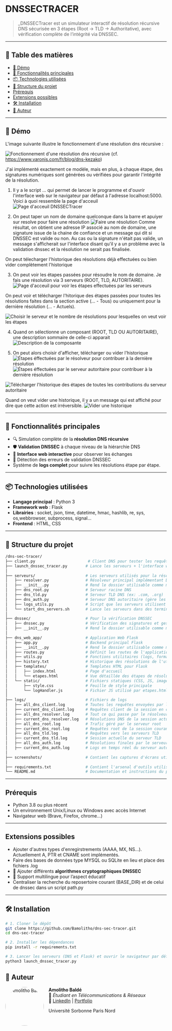 # DNSSECTRACER

> _DNSSECTracer est un simulateur interactif de résolution récursive DNS sécurisée en 3 étapes (Root → TLD → Authoritative), avec vérification complète de l’intégrité via DNSSEC.

---

## 🧭 Table des matières

- [📸 Démo](#-démo)
- [🚀 Fonctionnalités principales](#-fonctionnalités-principales)
- [📦 Technologies utilisées](#-technologies-utilisées)
- [📁 Structure du projet](#-structure-du-projet)
- [Prérequis](#-prérequis)
- [Extensions possibles](#-extensions-possibles)
- [🛠️ Installation](#️-installation)
- [👤 Auteur](#-auteur)

---

## 📸 Démo
L'image suivante illustre le fonctionnement d'une résolution dns récursive : 

![Fonctionnement d'une résolution dns récursive](./screenshots/dns_recursive.png)
(cf. https://www.varonis.com/fr/blog/dns-kezako)

J'ai implémenté exactement ce modèle, mais en plus, à chaque étape, des signatures numériques sont générées ou vérifiées pour garantir l'intégrité de la résolution.

1. Il y a le script ... qui permet de lancer le programme et d'ouvrir l'interface web sur le navigateur par défaut à l'adresse localhost:5000. Voici à quoi ressemble la page d'acceuil
![Page d'acceuil DNSSECTracer](./screenshots/page_acceuil_index.png)

2. On peut taper un nom de domaine quelconque dans la barre et apuiyer sur resolve pour faire une résolution
![Faire une résolution](./screenshots/une_resolution.png)
Comme résultat, on obtient une adresse IP associé au nom de domaine, une signature issue de la chaine de confiance et un message qui dit si DNSSEC est valide ou non. Au cas ou la signature n'était pas valide, un message s'afficherait sur l'interface disant qu'il y a un problème avec la validation dnssec et la résolution ne serait pas finalisée.

On peut télecharger l'historique des résolutions déjà effectuées ou bien vider complètement l'historique

3. On peut voir les étapes passées pour résoudre le nom de domaine. Je fais une résolution via 3 serveurs (ROOT, TLD, AUTORITAIRE).
![Page d'acceuil pour voir les étapes effectuées par les serveurs](./screenshots/page_acceuil_etapes.png)

On peut voir et télécharger l'hitorique des étapes passées pour toutes les résolutions faites dans la section active (... - Tous) ou uniquement pour la dernière résolution (... - Actuels).

![Choisir le serveur et le nombre de résolutions pour lesquelles on veut voir les étapes](./screenshots/selectionner_composant.png)

4. Quand on sélectionne un composant (ROOT, TLD OU AUTORITAIRE), une description sommaire de celle-ci apparait
![Description de la composante](./screenshots/composant_resolveur.png)

5. On peut alors choisir d'afficher, télécharger ou vider l'historique
![Étapes éffectuées par le résolveur pour contribuer à la dernière résolution](./screenshots/affichage_current_composant_resolveur.png)
![Étapes éffectuées par le serveur autoritaire pour contribuer à la dernière résolution](./screenshots/affichage_all_composant_auth.png)

![Télécharger l'historique des étapes de toutes les contributions du serveur autoritaire](./screenshots/telecharger_all_composant_auth.png)

Quand on veut vider une historique, il y a un message qui est affiché pour dire que cette action est irréversible.
![Vider une historique](./screenshots/attention_clear.png)


---

## 🚀 Fonctionnalités principales

- 🔍 Simulation complète de la **résolution DNS récursive**
- 🛡️ **Validation DNSSEC** à chaque niveau de la hiérarchie DNS
- 💬 **Interface web interactive** pour observer les échanges
- 🛑 Détection des erreurs de validation DNSSEC
- Système de **logs complet** pour suivre les résolutions étape par étape.

---

## 📦 Technologies utilisées

- **Langage principal** : Python 3
- **Framework web** : Flask
- **Librairies** : socket, json, time, datetime, hmac, hashlib, re, sys, os,webbrowser, subprocess, signal...
- **Frontend** : HTML, CSS 

---

## 📁 Structure du projet
```bash
/dns-sec-tracer/
├── client.py                       # Client DNS pour tester les requêtes
├── launch_dnssec_tracer.py        # Lance les serveurs + l'interface web automatiquement
│
├── serveurs/                      # Les serveurs utilisés pour la résolution 
│   ├── resolver.py                # Résolveur principal implémentant DNSSEC
│   ├── __init__.py                # Rend le dossier utilisable comme module Python
│   ├── dns_root.py                # Serveur racine DNS
│   ├── dns_tld.py                 # Serveur TLD DNS (ex: .com, .org)
│   ├── dns_auth.py                # Serveur DNS autoritaire (gère les domaines finaux)
│   ├── logs_utils.py              # Script que les serveurs utilisent pour faire leurs logs
│   └── start_dns_servers.sh       # Lance les serveurs dans des terminaux différents (utile pour déboggage; launch_dnssec_tracer.py suffit pour lancer le projet) 
│
├── dnssec/                        # Pour la vérification DNSSEC
│   ├── dnssec.py                  # Vérification des signatures et gestion des clés
│   ├── __init__.py                # Rend le dossier utilisable comme module Python
│ 
├── dns_web_app/                   # Application Web Flask
│   ├── app.py                     # Backend principal Flask
│   ├── __init__.py                # Rend le dossier utilisable comme module Python
│   ├── routes.py                  # Définit les routes de l'application web
│   ├── utils.py                   # Fonctions utilitaires (logs, formatage...)
│   ├── history.txt                # Historique des résolutions de l'utilisateur (tout)
│   ├── templates/                 # Templates HTML pour Flask
│   │   ├── index.html             # Page d'accueil
│   │   └── etapes.html            # Vue détaillée des étapes de résolution
│   └── static/                    # Fichiers statiques (CSS, JS, images…)
│       ├── style.css              # Feuille de style principale
│       └── logHandler.js          # Fichier JS utilisé par etapes.html
│
├── logs/                          # Fichiers de logs
│   ├── all_dns_client.log         # Toutes les requêtes envoyées par le client
│   ├── current_dns_client.log     # Requêtes client de la session en cours
│   ├── all_dns_resolver.log       # Tout ce qui passe par le résolveur principal
│   ├── current_dns_resolver.log   # Résolutions DNS de la session actuelle
│   ├── all_dns_root.log           # Trafic géré par le serveur root
│   ├── current_dns_root.log       # Requêtes root de la session courante
│   ├── all_dns_tld.log            # Requêtes vers les serveurs TLD
│   ├── current_dns_tld.log        # Session actuelle du serveur TLD
│   ├── all_dns_auth.log           # Résolutions finales par le serveur autoritaire
│   ├── current_dns_auth.log       # Logs en temps réel du serveur autoritaire
│
├── screenshots/                   # Contient les captures d'écrans utilisées pour la démo
│
├── requirements.txt               # Contient l'arsenal d'outils utilisés et à installer pour réaliser ce projet
└── README.md                      # Documentation et instructions du projet
```
---

## Prérequis

- Python 3.8 ou plus récent
- Un environnement Unix/Linux ou Windows avec accès Internet
- Navigateur web (Brave, Firefox, chrome...)

---

## Extensions possibles

- Ajouter d'autres types d'enregirstrements (AAAA, MX, NS...). Actuellement A, PTR et CNAME sont implémentés.
- Faire des bases de données type MYSQL ou SQLite en lieu et place des fichiers .log
- 🔐 Ajouter différents **algorithmes cryptographiques DNSSEC**
- 🧠 Support multilingue pour l’aspect éducatif
- Centraliser la recherche du reposertoire courant (BASE_DIR) et de celui de dnssec dans un script path.py

---

## 🛠️ Installation

```bash
# 1. Cloner le dépôt
git clone https://github.com/Bamolitho/dns-sec-tracer.git
cd dns-sec-tracer

# 2. Installer les dépendances
pip install -r requirements.txt

# 3. Lancer les serveurs (DNS et Flask) et ouvrir le navigateur par défaut pour afficher l'interface web (http://localhost:5000)
python3 launch_dnssec_tracer.py
```
 ## 👤 Auteur

<img src="https://media.licdn.com/dms/image/v2/D4E03AQE0RS8O9YuIBQ/profile-displayphoto-shrink_800_800/profile-displayphoto-shrink_800_800/0/1731164064570?e=1752710400&v=beta&t=SL7J1e3sF2duZ7tIablBmQb0CzHfy6kArP7a2lzcw40" alt="Amolitho Baldé" width="120" style="border-radius: 50%; margin-right: 15px;" align="left">

**Amolitho Baldé**  
💼 *Étudiant en Télécommunications & Réseaux*  
🔗 [LinkedIn](https://www.linkedin.com/in/amolithobalde/) | [Portfolio](https://bamolitho.github.io/portfolio/)
<p>Université Sorbonne Paris Nord</p>

<br clear="left"/>
